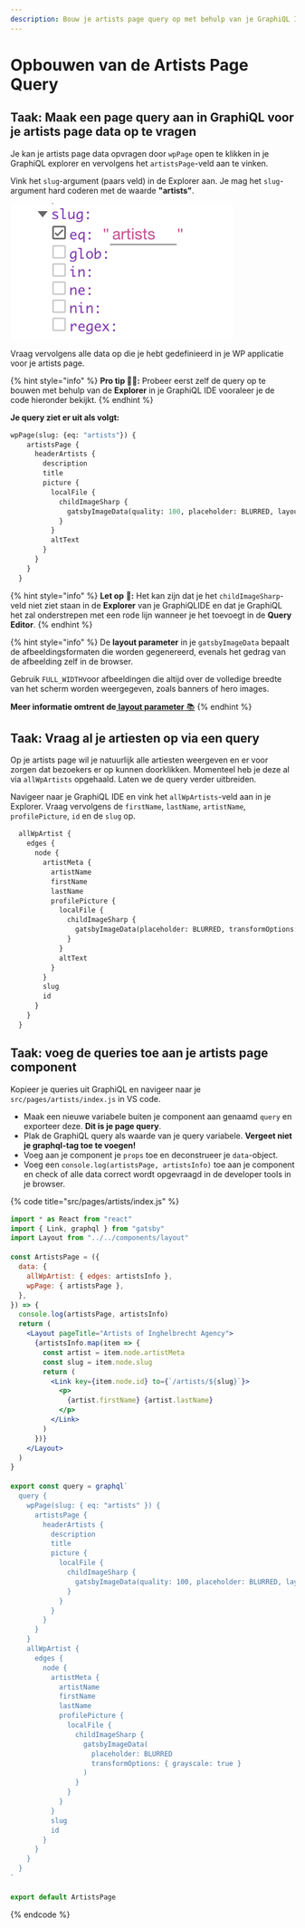 ```yaml
---
description: Bouw je artists page query op met behulp van je GraphiQL IDE.
---
```


# Opbouwen van de Artists Page Query

## Taak: Maak een page query aan in GraphiQL voor je artists page data op te vragen

Je kan je artists page data opvragen door `wpPage` open te klikken in je GraphiQL explorer en vervolgens het `artistsPage`-veld aan te vinken.

Vink het `slug`-argument (paars veld) in de Explorer aan. Je mag het `slug`-argument hard coderen met de waarde **"artists"**.

![](<../../.gitbook/assets/image (78).png>)

Vraag vervolgens alle data op die je hebt gedefinieerd in je WP applicatie voor je artists page.

{% hint style="info" %}
**Pro tip 🧙‍♂️:** Probeer eerst zelf de query op te bouwen met behulp van de **Explorer** in je GraphiQL IDE vooraleer je de code hieronder bekijkt.
{% endhint %}

**Je query ziet er uit als volgt:**

```graphql
wpPage(slug: {eq: "artists"}) {
    artistsPage {
      headerArtists {
        description
        title
        picture {
          localFile {
            childImageSharp {
              gatsbyImageData(quality: 100, placeholder: BLURRED, layout: FULL_WIDTH)
            }
          }
          altText
        }
      }
    }
  }
```

{% hint style="info" %}
**Let op** 👀**:** Het kan zijn dat je het `childImageSharp`-veld niet ziet staan in de **Explorer** van je GraphiQLIDE en dat je GraphiQL het zal onderstrepen met een rode lijn wanneer je het toevoegt in de **Query Editor**.
{% endhint %}

{% hint style="info" %}
De **layout parameter** in je `gatsbyImageData` bepaalt de afbeeldingsformaten die worden gegenereerd, evenals het gedrag van de afbeelding zelf in de browser.

Gebruik `FULL_WIDTH`voor afbeeldingen die altijd over de volledige breedte van het scherm worden weergegeven, zoals banners of hero images.

**Meer informatie omtrent de**[ **layout parameter** 📚](https://www.gatsbyjs.com/docs/reference/built-in-components/gatsby-plugin-image/#layout)
{% endhint %}

## Taak: Vraag al je artiesten op via een query

Op je artists page wil je natuurlijk alle artiesten weergeven en er voor zorgen dat bezoekers er op kunnen doorklikken. Momenteel heb je deze al via `allWpArtists` opgehaald. Laten we de query verder uitbreiden.

Navigeer naar je GraphiQL IDE en vink het `allWpArtists`-veld aan in je Explorer. Vraag vervolgens de `firstName`, `lastName`, `artistName`, `profilePicture`, `id` en de `slug` op.

```graphql
  allWpArtist {
    edges {
      node {
        artistMeta {
          artistName
          firstName
          lastName
          profilePicture {
            localFile {
              childImageSharp {
                gatsbyImageData(placeholder: BLURRED, transformOptions: {grayscale: true})
              }
            }
            altText
          }
        }
        slug
        id
      }
    }
  }
```

## Taak: voeg de queries toe aan je artists page component

Kopieer je queries uit GraphiQL en navigeer naar je `src/pages/artists/index.js` in VS code.

* Maak een nieuwe variabele buiten je component aan genaamd `query` en exporteer deze. **Dit is je page query**.
* Plak de GraphiQL query als waarde van je query variabele. **Vergeet niet je graphql-tag toe te voegen!**
* Voeg aan je component je `props` toe en deconstrueer je `data`-object.
* Voeg een `console.log(artistsPage, artistsInfo)` toe aan je component en check of alle data correct wordt opgevraagd in de developer tools in je browser.

{% code title="src/pages/artists/index.js" %}
```jsx
import * as React from "react"
import { Link, graphql } from "gatsby"
import Layout from "../../components/layout"

const ArtistsPage = ({
  data: {
    allWpArtist: { edges: artistsInfo },
    wpPage: { artistsPage },
  },
}) => {
  console.log(artistsPage, artistsInfo)
  return (
    <Layout pageTitle="Artists of Inghelbrecht Agency">
      {artistsInfo.map(item => {
        const artist = item.node.artistMeta
        const slug = item.node.slug
        return (
          <Link key={item.node.id} to={`/artists/${slug}`}>
            <p>
              {artist.firstName} {artist.lastName}
            </p>
          </Link>
        )
      })}
    </Layout>
  )
}

export const query = graphql`
  query {
    wpPage(slug: { eq: "artists" }) {
      artistsPage {
        headerArtists {
          description
          title
          picture {
            localFile {
              childImageSharp {
                gatsbyImageData(quality: 100, placeholder: BLURRED, layout: FULL_WIDTH)
              }
            }
          }
        }
      }
    }
    allWpArtist {
      edges {
        node {
          artistMeta {
            artistName
            firstName
            lastName
            profilePicture {
              localFile {
                childImageSharp {
                  gatsbyImageData(
                    placeholder: BLURRED
                    transformOptions: { grayscale: true }
                  )
                }
              }
            }
          }
          slug
          id
        }
      }
    }
  }
`

export default ArtistsPage
```
{% endcode %}
